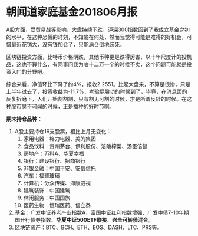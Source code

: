 # 朝闻道家庭基金201806月报


A股方面，受贸易战等影响，大盘持续下跌，沪深300指数回到了我成立基金之初的水平，在这种恐慌的时刻，不知底在何处，然而我觉得可能是难得的好机会，可惜最近花销大，没有钱加仓了，只能满仓倒地装死。

区块链投资方面，比特币价格阴跌，其他币种更是跌得厉害，以十年尺度计的投机品，这也不算什么，有同事问我为啥十二万一个的时候不卖，这个问题可能就是投资入门的分野吧。

综合来看，净值环比下降了约4%，报收2.2551。比起大盘来，不算是很惨，只是上半年过去了，投资收益为-11.7%，考验屁股功的时候到了，毕竟，在消息面的反复折磨下，人们开始割割割，只有割无可割的时候，才是所谓反转的时候。在这种股市臭不可闻的时候，正是播种的好时节啊。


**期末持仓品种：**

1. A股主要持仓19支股票，相比上月无变化：
   1. 家用电器：格力电器、美的集团
   2. 食品饮料：贵州茅台、伊利股份、涪陵榨菜、汤臣倍健
   3. 房地产：万科A、华夏幸福
   4. 银行：建设银行、招商银行
   5. 非银金融：中国平安、安信信托
   6. 汽车：福耀玻璃
   7. 计算机：分众传媒、海康威视
   8. 建筑装饰：中国建筑
   9. 休闲服务：中国国旅
   10. 医药生物：恒瑞医药、信立泰
2. 基金：广发中证养老产业指数A、富国中证红利指数增强、广发中债7-10年期国开行债券指数、**华夏中证500ETF联接**、**兴全可转债混合**。
3. 区块链资产：BTC、BCH、ETH、EOS、DASH、LTC、PRS等。


